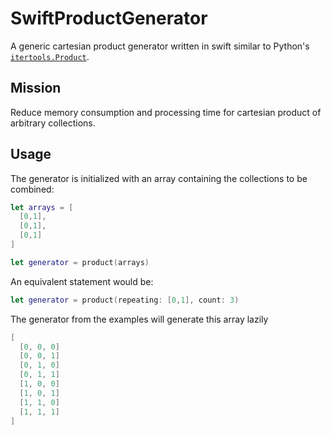 # SwiftProductGenerator
A generic cartesian product generator written in swift similar to Python's [`itertools.Product`](https://docs.python.org/3/library/itertools.html).

## Mission
Reduce memory consumption and processing time for cartesian product of arbitrary collections.

## Usage
The generator is initialized with an array containing the collections to be combined:
```swift
let arrays = [
  [0,1],
  [0,1],
  [0,1]
]

let generator = product(arrays)
```

An equivalent statement would be:
```swift
let generator = product(repeating: [0,1], count: 3)
```

The generator from the examples will generate this array lazily
```swift
[
  [0, 0, 0]
  [0, 0, 1]
  [0, 1, 0]
  [0, 1, 1]
  [1, 0, 0]
  [1, 0, 1]
  [1, 1, 0]
  [1, 1, 1]
]
```
